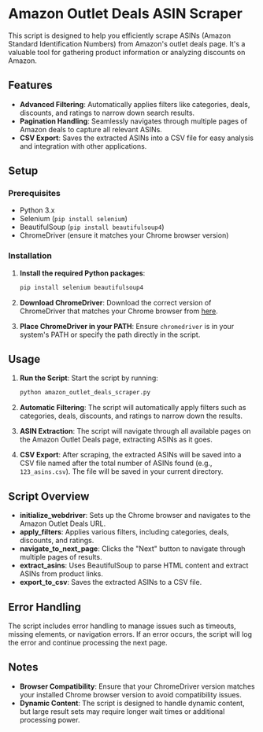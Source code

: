 # Amazon Outlet Deals ASIN Scraper

This script is designed to help you efficiently scrape ASINs (Amazon Standard Identification Numbers) from Amazon's outlet deals page. It's a valuable tool for gathering product information or analyzing discounts on Amazon.

## Features

- **Advanced Filtering**: Automatically applies filters like categories, deals, discounts, and ratings to narrow down search results.
- **Pagination Handling**: Seamlessly navigates through multiple pages of Amazon deals to capture all relevant ASINs.
- **CSV Export**: Saves the extracted ASINs into a CSV file for easy analysis and integration with other applications.

## Setup

### Prerequisites

- Python 3.x
- Selenium (`pip install selenium`)
- BeautifulSoup (`pip install beautifulsoup4`)
- ChromeDriver (ensure it matches your Chrome browser version)

### Installation

1. **Install the required Python packages**:
   ```bash
   pip install selenium beautifulsoup4
   ```

2. **Download ChromeDriver**:
   Download the correct version of ChromeDriver that matches your Chrome browser from [here](https://sites.google.com/a/chromium.org/chromedriver/downloads).

3. **Place ChromeDriver in your PATH**:
   Ensure `chromedriver` is in your system's PATH or specify the path directly in the script.

## Usage

1. **Run the Script**:
   Start the script by running:
   ```bash
   python amazon_outlet_deals_scraper.py
   ```

2. **Automatic Filtering**:
   The script will automatically apply filters such as categories, deals, discounts, and ratings to narrow down the results.

3. **ASIN Extraction**:
   The script will navigate through all available pages on the Amazon Outlet Deals page, extracting ASINs as it goes.

4. **CSV Export**:
   After scraping, the extracted ASINs will be saved into a CSV file named after the total number of ASINs found (e.g., `123_asins.csv`). The file will be saved in your current directory.

## Script Overview

- **initialize_webdriver**: Sets up the Chrome browser and navigates to the Amazon Outlet Deals URL.
- **apply_filters**: Applies various filters, including categories, deals, discounts, and ratings.
- **navigate_to_next_page**: Clicks the "Next" button to navigate through multiple pages of results.
- **extract_asins**: Uses BeautifulSoup to parse HTML content and extract ASINs from product links.
- **export_to_csv**: Saves the extracted ASINs to a CSV file.

## Error Handling

The script includes error handling to manage issues such as timeouts, missing elements, or navigation errors. If an error occurs, the script will log the error and continue processing the next page.

## Notes

- **Browser Compatibility**: Ensure that your ChromeDriver version matches your installed Chrome browser version to avoid compatibility issues.
- **Dynamic Content**: The script is designed to handle dynamic content, but large result sets may require longer wait times or additional processing power.